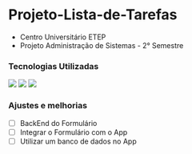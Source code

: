# Projeto-Lista-de-Tarefas
- Centro Universitário ETEP
- Projeto Administração de Sistemas - 2° Semestre

### Tecnologias Utilizadas

<img src="https://img.shields.io/badge/HTML5-E34F26?style=for-the-badge&logo=html5&logoColor=white" /> <img src="https://img.shields.io/badge/CSS3-1572B6?style=for-the-badge&logo=css3&logoColor=white" /> <img src="https://img.shields.io/badge/JavaScript-F7DF1E?style=for-the-badge&logo=javascript&logoColor=black" />

### Ajustes e melhorias

- [ ] BackEnd do Formulário
- [ ] Integrar o Formulário com o App
- [ ] Utilizar um banco de dados no App
